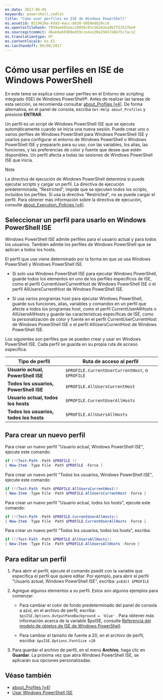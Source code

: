 ```yaml
---
ms.date: 2017-06-05
keywords: powershell,cmdlet
title: "Cómo usar perfiles en ISE de Windows PowerShell"
ms.assetid: 0219626a-6da5-4acc-b630-d058e8b29cc6
ms.openlocfilehash: f959aeb91eecc8056c91c56162ea9bff53537be9
ms.sourcegitcommit: d6ab9ab5909ed59cce4ce30e29457e0e75c7ac12
ms.translationtype: HT
ms.contentlocale: es-ES
ms.lasthandoff: 09/08/2017
---
```

# <a name="how-to-use-profiles-in-windows-powershell-ise"></a>Cómo usar perfiles en ISE de Windows PowerShell
En este tema se explica cómo usar perfiles en el Entorno de scripting integrado (ISE) de Windows PowerShell®. Antes de realizar las tareas de esta sección, se recomienda consultar [about_Profiles [v4]](https://technet.microsoft.com/library/e1d9e30a-70cc-4f36-949f-fc7cd96b4054(v=wps.630)). De forma alternativa, en el panel de consola, escriba `Get-Help about_Profiles` y presione **ENTRAR**.

Un perfil es un script de Windows PowerShell ISE que se ejecuta automáticamente cuando se inicia una nueva sesión.  Puede crear uno o varios perfiles de Windows PowerShell para Windows PowerShell ISE y usarlos para configurar el entorno de Windows PowerShell o Windows PowerShell ISE y prepararlo para su uso, con las variables, los alias, las funciones, y las preferencias de color y fuente que desee que estén disponibles. Un perfil afecta a todas las sesiones de Windows PowerShell ISE que inicia.

> [!NOTE]
> La directiva de ejecución de Windows PowerShell determina si puede ejecutar scripts y cargar un perfil. La directiva de ejecución predeterminada, "Restricted", impide que se ejecuten todos los scripts, incluidos los perfiles. Si usa la directiva "Restricted", no se puede cargar el perfil. Para obtener más información sobre la directiva de ejecución, consulte [about_Execution_Policies [v4]](https://technet.microsoft.com/library/347708dc-1515-4d74-978b-8334603472e6(v=wps.630)).

## <a name="selecting-a-profile-to-use-in-the-windows-powershell-ise"></a>Seleccionar un perfil para usarlo en Windows PowerShell ISE
Windows PowerShell ISE admite perfiles para el usuario actual y para todos los usuarios. También admite los perfiles de Windows PowerShell que se aplican a todos los hosts.

El perfil que use viene determinado por la forma en que se usa Windows PowerShell y Windows PowerShell ISE.

- Si solo usa Windows PowerShell ISE para ejecutar Windows PowerShell, guarde todos los elementos en uno de los perfiles específicos de ISE, como el perfil CurrentUserCurrentHost de Windows PowerShell ISE o el perfil AllUsersCurrentHost de Windows PowerShell ISE.

- Si usa varios programas host para ejecutar Windows PowerShell, guarde sus funciones, alias, variables y comandos en un perfil que afecte a todos los programas host, como el perfil CurrentUserAllHosts o AllUsersAllHosts y guarde las características específicas de ISE, como la personalización de color y fuente en el perfil CurrentUserCurrentHost de Windows PowerShell ISE o el perfil AllUsersCurrentHost de Windows PowerShell ISE.

Los siguientes son perfiles que se pueden crear y usar en Windows PowerShell ISE. Cada perfil se guarda en su propia ruta de acceso específica.

| Tipo de perfil | Ruta de acceso al perfil |
| --- | --- |
| **Usuario actual, PowerShell ISE**| `$PROFILE.CurrentUserCurrentHost`, o `$PROFILE` |
| **Todos los usuarios, PowerShell ISE**| `$PROFILE.AllUsersCurrentHost` |
| **Usuario actual, todos los hosts**| `$PROFILE.CurrentUserAllHosts` |
| **Todos los usuarios, todos los hosts** | `$PROFILE.AllUsersAllHosts` |

## <a name="to-create-a-new-profile"></a>Para crear un nuevo perfil
Para crear un nuevo perfil "Usuario actual, Windows PowerShell ISE", ejecute este comando:

```powershell
if (!(Test-Path -Path $PROFILE )) 
{ New-Item -Type File -Path $PROFILE -Force }
```

Para crear un nuevo perfil "Todos los usuarios, Windows PowerShell ISE", ejecute este comando:

```powershell
if (!(Test-Path -Path $PROFILE.AllUsersCurrentHost)) 
{ New-Item -Type File -Path $PROFILE.AllUsersCurrentHost -Force }
```

Para crear un nuevo perfil "Usuario actual, todos los hosts", ejecute este comando:

```powershell
if (!(Test-Path -Path $PROFILE.CurrentUserAllHosts)) 
{ New-Item -Type File -Path $PROFILE.CurrentUserAllHosts -Force }
```

Para crear un nuevo perfil "Todos los usuarios, todos los hosts", escriba:

```powershell
if (!(Test-Path -Path $PROFILE.AllUsersAllHosts)) 
{ New-Item -Type File -Path $PROFILE.AllUsersAllHosts -Force }
```

## <a name="to-edit-a-profile"></a>Para editar un perfil

1. Para abrir el perfil, ejecute el comando psedit con la variable que especifica el perfil que quiere editar. Por ejemplo, para abrir el perfil "Usuario actual, Windows PowerShell ISE", escriba: `psEdit $PROFILE`

2. Agregue algunos elementos a su perfil. Estos son algunos ejemplos para comenzar:

    -   Para cambiar el color de fondo predeterminado del panel de consola a azul, en el archivo de perfil, escriba: `$psISE.Options.OutputPaneBackground = 'blue'` . Para obtener más información acerca de la variable $psISE, consulte [Referencia del modelo de objetos de ISE de Windows PowerShell](The-ISE-Object-Model-Hierarchy.md).

    -   Para cambiar el tamaño de fuente a 20, en el archivo de perfil, escriba: `$psISE.Options.FontSize =20`

3. Para guardar el archivo de perfil, en el menú **Archivo**, haga clic en **Guardar**. La próxima vez que abra Windows PowerShell ISE, se aplicarán sus opciones personalizadas.

## <a name="see-also"></a>Véase también
- [about_Profiles [v4]](https://technet.microsoft.com/library/e1d9e30a-70cc-4f36-949f-fc7cd96b4054(v=wps.630))
- [Usar Windows PowerShell ISE](Using-the-Windows-PowerShell-ISE.md)

